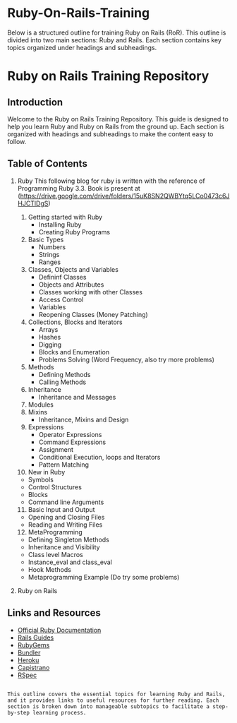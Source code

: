 # Ruby-On-Rails-Training
Below is a structured outline for training Ruby on Rails (RoR). This outline is divided into two main sections: Ruby and Rails. Each section contains key topics organized under headings and subheadings.


# Ruby on Rails Training Repository

## Introduction
Welcome to the Ruby on Rails Training Repository. This guide is designed to help you learn Ruby and Ruby on Rails from the ground up. Each section is organized with headings and subheadings to make the content easy to follow.

## Table of Contents
1. Ruby
   This following blog for ruby is written with the reference of Programming Ruby 3.3. Book is present at (https://drive.google.com/drive/folders/15uK8SN2QWBYtq5LCo0473c6JHJCTlDgS)
   1. Getting started with Ruby
      * Installing Ruby
      * Creating Ruby Programs
   2. Basic Types
      * Numbers
      * Strings
      * Ranges
   3. Classes, Objects and Variables
      * Defininf Classes
      * Objects and Attributes
      * Classes working with other Classes
      * Access Control
      * Variables
      * Reopening Classes (Money Patching)
   4. Collections, Blocks and Iterators
      * Arrays
      * Hashes
      * Digging
      * Blocks and Enumeration
      * Problems Solving (Word Frequency, also try more problems)
   5. Methods
      * Defining Methods
      * Calling Methods
   6. Inheritance
         * Inheritance and Messages
   7. Modules
   8. Mixins
         * Inheritance, Mixins and Design
   9. Expressions
         * Operator Expressions
         * Command Expressions
         * Assignment
         * Conditional Execution, loops and Iterators
         * Pattern Matching
   10. New in Ruby
      * Symbols
      * Control Structures
      * Blocks
      * Command line Arguments
   11. Basic Input and Output
      * Opening and Closing Files
      * Reading and Writing Files
   12. MetaProgramming
      * Defining Singleton Methods
      * Inheritance and Visibility
      * Class level Macros
      * Instance_eval and class_eval
      * Hook Methods
      * Metaprogramming Example (Do try some problems)


2. Ruby on Rails
  

## Links and Resources
- [Official Ruby Documentation](https://www.ruby-lang.org/en/documentation/)
- [Rails Guides](https://guides.rubyonrails.org/)
- [RubyGems](https://rubygems.org/)
- [Bundler](https://bundler.io/)
- [Heroku](https://www.heroku.com/)
- [Capistrano](https://capistranorb.com/)
- [RSpec](https://rspec.info/)
```

This outline covers the essential topics for learning Ruby and Rails, and it provides links to useful resources for further reading. Each section is broken down into manageable subtopics to facilitate a step-by-step learning process.
